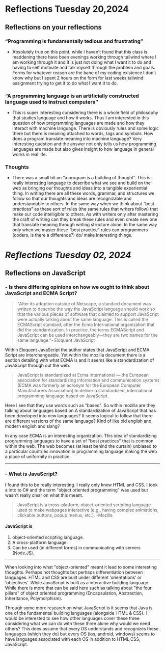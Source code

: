 # Reflections Tuesday 20,2024

## Reflections on your reflections

### “Programming is fundamentally tedious and frustrating”

- Absolutely true on this point, while I haven’t found that this class is maddening there have been evenings working through tailwind where I am working through it and it is just not doing what I want it to do and having to self motivate and talk myself through the problem and goals. Forms for whatever reason are the bane of my coding existence I don’t know why but I spent 2 hours on the form for last weeks tailwind assignment trying to get it to do what I want it to do.

### “A programming language is an artificially constructed language used to instruct computers”

- This is super interesting considering there is a whole field of philosophy that studies language and how it works. Thus I am interested in this question of how programming languages are made and how they interact with machine language. There is obviously rules and some logic there but there is meaning attached to words, tags and symbols. How does a program translate meaning into machine language? Very interesting question and the answer not only tells us how programming languages are made but also gives insight to how language in general works in real life.

### Thoughts

- There was a small bit on “a program is a building of thought”. This is really interesting language to describe what we see and build on the web as bringing our thoughts and ideas into a tangible experiential thing. In writing there are all these words, grammar, and structures we follow so that our thoughts and ideas are recognizable and understandable to others. In the same way when we think about “best practices” as these sort of rules (the same rules that writers follow) that make our code intelligible to others. As with writers only after mastering the craft of writing can they break these rules and even create new one that translate meaning through writing structure alone. In the same way only when we master these “best practice” rules can programmers (coders, is there a difference?) do/ make interesting things.

# **_Reflections Tuesday 02, 2024_**

## Reflections on JavaScript

### - Is there differing opinions on how we ought to think about JavaScript and ECMA Script?

>"After its adoption outside of Netscape, a standard document was written to describe the way the JavaScript language should work so that the various pieces of software that claimed to support JavaScript were actually talking about the same language. This is called the ECMAScript standard, after the Ecma International organization that did the standardization. In practice, the terms ECMAScript and JavaScript can be used interchangeably—they are two names for the same language."- Eloquent JavaScript

Within Eloquent JavaScript the author states that JavaScript and ECMA Script are interchangeable. Yet within the mozilla document there is a section detailing with what ECMA is and it seems like a standardization of JavaScript through out the web.

>JavaScript is standardized at Ecma International — the European association for standardizing information and communication systems (ECMA was formerly an acronym for the European Computer Manufacturers Association) to deliver a standardized, international programming language based on JavaScript.

Here I see that they use words such as "based". So within mozilla are they talking about languages based on A standardization of JavaScript that has been developed into new languages? It seems logical to follow that there are different versions of the same language? Kind of like old english and modern english and slang?

In any case ECMA is an interesting organization. This idea of standardizing programming languages to have a set of "best practices" that is common within the web. The web becomes (at least behind the curtain) unbiased to a particular countries innovation in programming language making the web a place of uniformity in practice.

___

### - What is JavaScript?

I found this to be really interesting. I really only know HTML and CSS. I took a into to C# and the term "object oriented programming" was used but wasn't really clear on what this meant.

>JavaScript is a cross-platform, object-oriented scripting language used to make webpages interactive (e.g., having complex animations, clickable buttons, popup menus, etc.). -Mozilla

#### JavaScript is

1. object-oriented scripting language.
2. A cross-platform language.
3. Can be used (in different forms) in communicating with servers (Node.JS).

___

When looking into what "object-oriented" meant it lead to some interesting thoughts. Perhaps not thoughts but perhaps differentiation between languages. HTML and CSS are built under different 'orientations' or 'objectives'. While JavaScript is built as a interactive building language. While there is more that can be said here such as talking about "the four pillars" of object oriented programming (Encapsulation, Abstraction, Inheritance, Polymorphism).

Through some more research on what JavaScript is it seems that Java is one of the fundamental building languages (alongside HTML & CSS). I would be interested to see how other languages cover these three considering what we can do with these three alone why would we need others? This does assume that every OS understands and recognizes these languages (which they do) but every OS (ios, android, windows) seems to have languages associated with each OS in addition to HTML,CSS, JavaScript.
